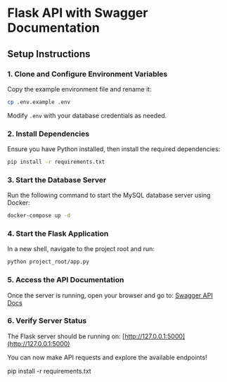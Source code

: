 # Flask API with Swagger Documentation

## Setup Instructions

### 1. Clone and Configure Environment Variables
Copy the example environment file and rename it:
```sh
cp .env.example .env
```
Modify `.env` with your database credentials as needed.

### 2. Install Dependencies
Ensure you have Python installed, then install the required dependencies:
```sh
pip install -r requirements.txt
```

### 3. Start the Database Server
Run the following command to start the MySQL database server using Docker:
```sh
docker-compose up -d
```

### 4. Start the Flask Application
In a new shell, navigate to the project root and run:
```sh
python project_root/app.py
```

### 5. Access the API Documentation
Once the server is running, open your browser and go to:
[Swagger API Docs](http://localhost:5000/apidocs/#/)

### 6. Verify Server Status
The Flask server should be running on:
[http://127.0.0.1:5000](http://127.0.0.1:5000)

You can now make API requests and explore the available endpoints!

pip install -r requirements.txt
